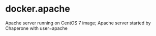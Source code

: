 # docker.apache
Apache server running on CentOS 7 image;
Apache server started by Chaperone with user=apache


